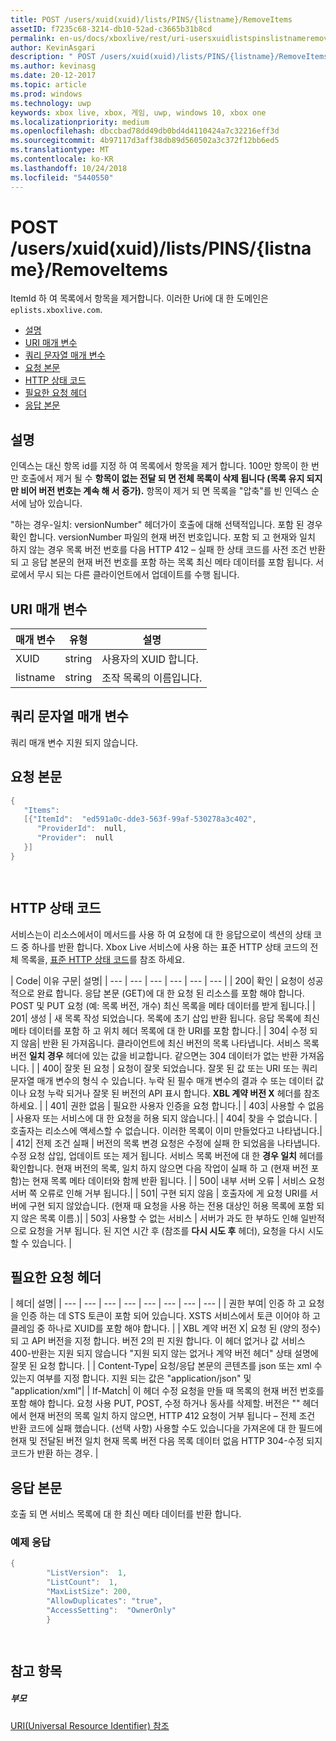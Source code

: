 ```yaml
---
title: POST /users/xuid(xuid)/lists/PINS/{listname}/RemoveItems
assetID: f7235c68-3214-db10-52ad-c3665b31b8cd
permalink: en-us/docs/xboxlive/rest/uri-usersxuidlistspinslistnameremoveitemspost.html
author: KevinAsgari
description: " POST /users/xuid(xuid)/lists/PINS/{listname}/RemoveItems"
ms.author: kevinasg
ms.date: 20-12-2017
ms.topic: article
ms.prod: windows
ms.technology: uwp
keywords: xbox live, xbox, 게임, uwp, windows 10, xbox one
ms.localizationpriority: medium
ms.openlocfilehash: dbccbad78dd49db0bd4d4110424a7c32216eff3d
ms.sourcegitcommit: 4b97117d3aff38db89d560502a3c372f12bb6ed5
ms.translationtype: MT
ms.contentlocale: ko-KR
ms.lasthandoff: 10/24/2018
ms.locfileid: "5440550"
---
```

# <a name="post-usersxuidxuidlistspinslistnameremoveitems"></a>POST /users/xuid(xuid)/lists/PINS/{listname}/RemoveItems
ItemId 하 여 목록에서 항목을 제거합니다. 이러한 Uri에 대 한 도메인은 `eplists.xboxlive.com`.
 
  * [설명](#ID4EV)
  * [URI 매개 변수](#ID4EFB)
  * [쿼리 문자열 매개 변수](#ID4EOC)
  * [요청 본문](#ID4EZC)
  * [HTTP 상태 코드](#ID4EED)
  * [필요한 요청 헤더](#ID4E1AAC)
  * [응답 본문](#ID4EQCAC)
 
<a id="ID4EV"></a>

 
## <a name="remarks"></a>설명 
 
인덱스는 대신 항목 id를 지정 하 여 목록에서 항목을 제거 합니다. 100만 항목이 한 번만 호출에서 제거 될 수 **항목이 없는 전달 되 면 전체 목록이 삭제 됩니다 (목록 유지 되지만 비어 버전 번호는 계속 해 서 증가).** 항목이 제거 되 면 목록을 "압축"를 빈 인덱스 순서에 남아 있습니다. 
 
"하는 경우-일치: versionNumber" 헤더가이 호출에 대해 선택적입니다. 포함 된 경우 확인 합니다. versionNumber 파일의 현재 버전 번호입니다. 포함 되 고 현재와 일치 하지 않는 경우 목록 버전 번호를 다음 HTTP 412 – 실패 한 상태 코드를 사전 조건 반환 되 고 응답 본문의 현재 버전 번호를 포함 하는 목록 최신 메타 데이터를 포함 됩니다. 서로에서 무시 되는 다른 클라이언트에서 업데이트를 수행 됩니다. 
  
<a id="ID4EFB"></a>

 
## <a name="uri-parameters"></a>URI 매개 변수 
 
| 매개 변수| 유형| 설명| 
| --- | --- | --- | 
| XUID| string| 사용자의 XUID 합니다.| 
| listname| string| 조작 목록의 이름입니다.| 
  
<a id="ID4EOC"></a>

 
## <a name="query-string-parameters"></a>쿼리 문자열 매개 변수 
 
쿼리 매개 변수 지원 되지 않습니다.
  
<a id="ID4EZC"></a>

 
## <a name="request-body"></a>요청 본문 
 

```cpp
{
   "Items":
   [{"ItemId":  "ed591a0c-dde3-563f-99af-530278a3c402",
      "ProviderId":  null,
      "Provider":  null
   }]
}

    
```

  
<a id="ID4EED"></a>

 
## <a name="http-status-codes"></a>HTTP 상태 코드 
 
서비스는이 리소스에서이 메서드를 사용 하 여 요청에 대 한 응답으로이 섹션의 상태 코드 중 하나를 반환 합니다. Xbox Live 서비스에 사용 하는 표준 HTTP 상태 코드의 전체 목록을, [표준 HTTP 상태 코드](../../additional/httpstatuscodes.md)를 참조 하세요.
 
| Code| 이유 구문| 설명| 
| --- | --- | --- | --- | --- | --- | 
| 200| 확인 | 요청이 성공적으로 완료 합니다. 응답 본문 (GET)에 대 한 요청 된 리소스를 포함 해야 합니다. POST 및 PUT 요청 (예: 목록 버전, 개수) 최신 목록을 메타 데이터를 받게 됩니다.| 
| 201| 생성 | 새 목록 작성 되었습니다. 목록에 초기 삽입 반환 됩니다. 응답 목록에 최신 메타 데이터를 포함 하 고 위치 헤더 목록에 대 한 URI를 포함 합니다.| 
| 304| 수정 되지 않음| 반환 된 가져옵니다. 클라이언트에 최신 버전의 목록 나타냅니다. 서비스 목록 버전 <b>일치 경우</b> 헤더에 있는 값을 비교합니다. 같으면는 304 데이터가 없는 반환 가져옵니다. | 
| 400| 잘못 된 요청 | 요청이 잘못 되었습니다. 잘못 된 값 또는 URI 또는 쿼리 문자열 매개 변수의 형식 수 있습니다. 누락 된 필수 매개 변수의 결과 수 또는 데이터 값 이나 요청 누락 되거나 잘못 된 버전의 API 표시 합니다. <b>XBL 계약 버전 X</b> 헤더를 참조 하세요. | 
| 401| 권한 없음 | 필요한 사용자 인증을 요청 합니다.| 
| 403| 사용할 수 없음 | 사용자 또는 서비스에 대 한 요청을 허용 되지 않습니다.| 
| 404| 찾을 수 없습니다. | 호출자는 리소스에 액세스할 수 없습니다. 이러한 목록이 이미 만들었다고 나타냅니다.| 
| 412| 전제 조건 실패 | 버전의 목록 변경 요청은 수정에 실패 한 되었음을 나타냅니다. 수정 요청 삽입, 업데이트 또는 제거 됩니다. 서비스 목록 버전에 대 한 <b>경우 일치</b> 헤더를 확인합니다. 현재 버전의 목록, 일치 하지 않으면 다음 작업이 실패 하 고 (현재 버전 포함)는 현재 목록 메타 데이터와 함께 반환 됩니다. | 
| 500| 내부 서버 오류 | 서비스 요청 서버 쪽 오류로 인해 거부 됩니다.| 
| 501| 구현 되지 않음 | 호출자에 게 요청 URI를 서버에 구현 되지 않았습니다. (현재 때 요청을 사용 하는 전용 대상인 허용 목록에 포함 되지 않은 목록 이름.)| 
| 503| 사용할 수 없는 서비스 | 서버가 과도 한 부하도 인해 일반적으로 요청을 거부 됩니다. 된 지연 시간 후 (참조를 <b>다시 시도 후</b> 헤더), 요청을 다시 시도할 수 있습니다. | 
  
<a id="ID4E1AAC"></a>

 
## <a name="required-request-headers"></a>필요한 요청 헤더
 
| 헤더| 설명| 
| --- | --- | --- | --- | --- | --- | --- | --- | 
| 권한 부여| 인증 하 고 요청을 인증 하는 데 STS 토큰이 포함 되어 있습니다. XSTS 서비스에서 토큰 이어야 하 고 클레임 중 하나로 XUID를 포함 해야 합니다. | 
| XBL 계약 버전 X| 요청 된 (양의 정수) 되 고 API 버전을 지정 합니다. 버전 2의 핀 지원 합니다. 이 헤더 없거나 값 서비스 400-반환는 지원 되지 않습니다 "지원 되지 않는 없거나 계약 버전 헤더" 상태 설명에 잘못 된 요청 합니다. | 
| Content-Type| 요청/응답 본문의 콘텐츠를 json 또는 xml 수 있는지 여부를 지정 합니다. 지원 되는 값은 "application/json" 및 "application/xml"| 
| If-Match| 이 헤더 수정 요청을 만들 때 목록의 현재 버전 번호를 포함 해야 합니다. 요청 사용 PUT, POST, 수정 하거나 동사를 삭제할. 버전은 "" 헤더에서 현재 버전의 목록 일치 하지 않으면, HTTP 412 요청이 거부 됩니다 – 전제 조건 반환 코드에 실패 했습니다. (선택 사항) 사용할 수도 있습니다을 가져온에 대 한 필드에 현재 및 전달된 버전 일치 현재 목록 버전 다음 목록 데이터 없음 HTTP 304-수정 되지 코드가 반환 하는 경우. | 
  
<a id="ID4EQCAC"></a>

 
## <a name="response-body"></a>응답 본문 
 
호출 되 면 서비스 목록에 대 한 최신 메타 데이터를 반환 합니다. 
 
<a id="ID4E1CAC"></a>

 
### <a name="sample-response"></a>예제 응답 
 

```cpp
{
        "ListVersion":  1,
        "ListCount":  1,
        "MaxListSize": 200,
        "AllowDuplicates": "true",
        "AccessSetting":  "OwnerOnly"
        }

      
```

   
<a id="ID4EGDAC"></a>

 
## <a name="see-also"></a>참고 항목
 
<a id="ID4EIDAC"></a>

 
##### <a name="parent"></a>부모 

[URI(Universal Resource Identifier) 참조](../atoc-xboxlivews-reference-uris.md)

   